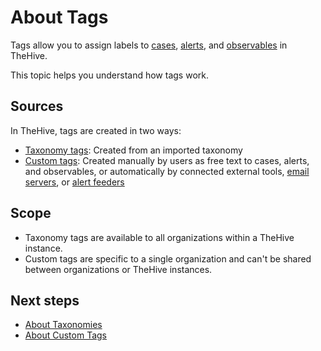 # About Tags

Tags allow you to assign labels to [cases](../about-cases.md), [alerts](../../alerts/about-alerts.md), and [observables](../cases-description/observables.md) in TheHive.

This topic helps you understand how tags work.

## Sources

In TheHive, tags are created in two ways:

* [Taxonomy tags](../../../../administration/taxonomies/about-taxonomies.md): Created from an imported taxonomy
* [Custom tags](../../../organization/configure-organization/manage-custom-tags/about-custom-tags.md): Created manually by users as free text to cases, alerts, and observables, or automatically by connected external tools, [email servers](../../../../administration/email-intake-connector.md), or [alert feeders]()

## Scope

* Taxonomy tags are available to all organizations within a TheHive instance.
* Custom tags are specific to a single organization and can't be shared between organizations or TheHive instances.

## Next steps

* [About Taxonomies](../../../../administration/taxonomies/about-taxonomies.md)
* [About Custom Tags](../../../organization/configure-organization/manage-custom-tags/about-custom-tags.md)






